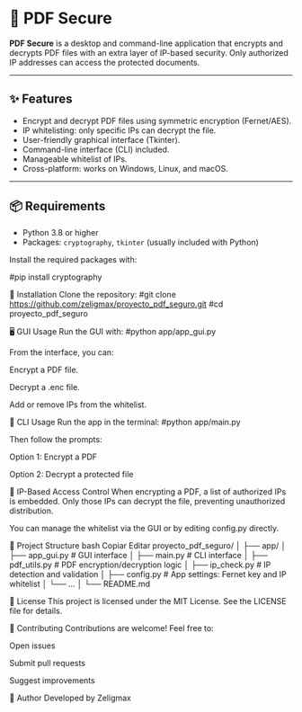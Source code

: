 # 🔐 PDF Secure

**PDF Secure** is a desktop and command-line application that encrypts and decrypts PDF files with an extra layer of IP-based security. Only authorized IP addresses can access the protected documents.

---

## ✨ Features

- Encrypt and decrypt PDF files using symmetric encryption (Fernet/AES).
- IP whitelisting: only specific IPs can decrypt the file.
- User-friendly graphical interface (Tkinter).
- Command-line interface (CLI) included.
- Manageable whitelist of IPs.
- Cross-platform: works on Windows, Linux, and macOS.

---

## 📦 Requirements

- Python 3.8 or higher
- Packages: `cryptography`, `tkinter` (usually included with Python)

Install the required packages with:

#pip install cryptography

🚀 Installation
Clone the repository:
#git clone https://github.com/zeligmax/proyecto_pdf_seguro.git
#cd proyecto_pdf_seguro

🖥️ GUI Usage
Run the GUI with:
#python app/app_gui.py

From the interface, you can:

Encrypt a PDF file.

Decrypt a .enc file.

Add or remove IPs from the whitelist.

🧪 CLI Usage
Run the app in the terminal:
#python app/main.py

Then follow the prompts:

Option 1: Encrypt a PDF

Option 2: Decrypt a protected file

🔐 IP-Based Access Control
When encrypting a PDF, a list of authorized IPs is embedded. Only those IPs can decrypt the file, preventing unauthorized distribution.

You can manage the whitelist via the GUI or by editing config.py directly.

📁 Project Structure
bash
Copiar
Editar
proyecto_pdf_seguro/
│
├── app/
│   ├── app_gui.py        # GUI interface
│   ├── main.py           # CLI interface
│   ├── pdf_utils.py      # PDF encryption/decryption logic
│   ├── ip_check.py       # IP detection and validation
│   ├── config.py         # App settings: Fernet key and IP whitelist
│   └── ...
│
└── README.md

📜 License
This project is licensed under the MIT License. See the LICENSE file for details.

🤝 Contributing
Contributions are welcome! Feel free to:

Open issues

Submit pull requests

Suggest improvements

🧠 Author
Developed by Zeligmax

